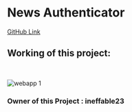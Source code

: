 # News Authenticator

[GitHub Link](https://github.com/ineffable23/DSC-WOW-News-Authenticator)

## Working of this project:
<br>

![webapp 1](https://user-images.githubusercontent.com/49369387/102997089-44da8480-454a-11eb-84c4-fc1f678cd2a1.png)



### Owner of this Project : ineffable23